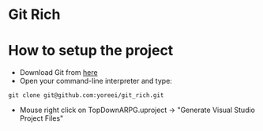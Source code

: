 # Git Rich

# How to setup the project

* Download Git from [here](https://git-scm.com/)   
* Open your command-line interpreter and type:    
```
git clone git@github.com:yoreei/git_rich.git
```
* Mouse right click on TopDownARPG.uproject -> "Generate Visual Studio Project Files"
